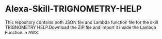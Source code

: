 # Alexa-Skill-TRIGNOMETRY-HELP
This repository contains both JSON file and Lambda function file for the skill TRIGNOMETRY HELP.Download the ZIP file and import it inside the Lambda Function in AWS.
